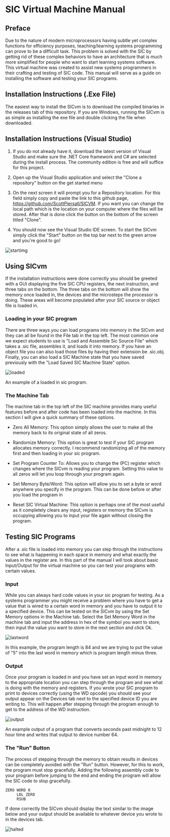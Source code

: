 # SIC Virtual Machine Manual 

## Preface

Due to the nature of modern microprocessors having subtle yet complex functions for efficiency purposes, teaching/learning systems programming can prove to be a difficult task. This problem is solved with the SIC by getting rid of these complex behaviors to have an architecture that is much more simplified for people who want to start learning systems software. This virtual machine was created to assist new systems programmers in their crafting and testing of SIC code. This manual will serve as a guide on installing the software and testing your SIC programs.

## Installation Instructions (.Exe File)

The easiest way to install the SICvm is to download the compiled binaries in the releases tab of this repository. If you are Windows, running the SICvm is as simple as installing the exe file and double clicking the file when downloaded. 

## Installation Instructions (Visual Studio)

1. If you do not already have it, download the latest version of Visual Studio and make sure the .NET Core framework and C# are selected during the install process. The community edition is free and will suffice for this project.

2. Open up the Visual Studio application and select the "Clone a repository" button on the get started menu

3. On the next screen it will prompt you for a Repository location. For this field simply copy and paste the link to this github page, https://github.com/ScottPiersall/SICVM. If you want you can change the local path which is the location on your computer where the files will be stored. After that is done click the button on the bottom of the screen titled "Clone".

4. You should now see the Visual Studio IDE screen. To start the SICvm simply click the "Start" button on the top bar next to the green arrow and you're good to go!

![startimg](https://github.com/EllisLevine/imagesForSICmanual/blob/main/start.PNG)


## Using SICvm

If the installation instructions were done correctly you should be greeted with a GUI displaying the five SIC CPU registers, the next instruction, and three tabs on the bottom. The three tabs on the bottom will show the memory once loaded in, the devices and the microsteps the processor is doing. These areas will become populated after your SIC source or object file is loaded in.

### Loading in your SIC program

There are three ways you can load programs into memory in the SICvm and they can all be found in the File tab in the top left. The most common one we expect students to use is "Load and Assemble Sic Source File" which takes a .sic file, assembles it, and loads it into memory. If you have an object file you can also load those files by having their extension be .sic.obj. Finally, you can also load a SIC Machine state that you have saved previously with the "Load Saved SIC Machine State" option.

![loaded](https://github.com/EllisLevine/imagesForSICmanual/blob/main/loaded%20program.PNG)

An example of a loaded in sic program.

### The Machine Tab

The machine tab in the top left of the SIC machine provides many useful features before and after code has been loaded into the machine. In this section I will give a quick summary of these options.

* Zero All Memory: This option simply allows the user to make all the memory back to its original state of all zeros.

* Randomize Memory: This option is great to test if your SIC program allocates memory correctly. I recommend randomizing all of the memory first and then loading in your sic program.

* Set Program Counter To: Allows you to change the (PC) register which changes where the SICvm is reading your program. Setting this value to all zeros will let you loop through your program again.

* Set Memory Byte/Word: This option will allow you to set a byte or word anywhere you specify in the program. This can be done before or after you load the program in

* Reset SIC Virtual Machine: This option is perhaps one of the most useful as it completely clears any input, registers or memory the SICvm is occupying allowing you to input your file again without closing the program.


## Testing SIC Programs

After a .sic file is loaded into memory you can step through the instructions to see what is happening in each space in memory and what exactly the values in the register are. In this part of the manual I will took about basic Input/Output for the virtual machine so you can test your programs with certain values.

### Input

While you can always hard code values in your sic program for testing. As a systems programmer you might receive a problem where you have to get a value that is wired to a certain word in memory and you have to output it to a specified device. This can be tested on the SICvm by using the Set Memory options in the Machine tab. Select the  Set Memory Word in the machine tab and input the address in hex of the symbol you want to store, then input the value you want to store in the next section and click Ok.

![lastword](https://github.com/EllisLevine/imagesForSICmanual/blob/main/lastword.PNG)

In this example, the program length is 84 and we are trying to put the value of "5" into the last word in memory which is program length minus three.

### Output 

Once your program is loaded in and you have set an input word in memory to the appropriate location you can step through the program and see what is doing with the memory and registers. If you wrote your SIC program to print to devices correctly (using the WD opcode) you should see your output appear on the Devices tab next to the specified device ID you are writing to. This will happen after stepping through the program enough to get to the address of the WD instruction.

![output](https://github.com/EllisLevine/imagesForSICmanual/blob/main/output.PNG)

An example output of a program that converts seconds past midnight to 12 hour time and writes that output to device number 64.

### The "Run" Button

The process of stepping through the memory to obtain results in devices can be completely avoided with the "Run" button. However, for this to work, the program must stop gracefully. Adding the following assembly code to your program before jumping to the end and ending the program will allow the SIC code to stop gracefully.

```
ZERO WORD 0
     LDL ZERO
     RSUB
```
If done correctly the SICvm should display the text similar to the image below and your output should be available to whatever device you wrote to in the devices tab.

![halted](https://github.com/EllisLevine/imagesForSICmanual/blob/main/halted.PNG)





